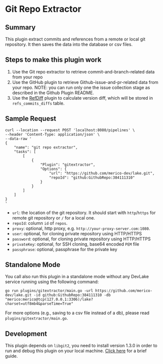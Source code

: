 # Git Repo Extractor

## Summary
This plugin extract commits and references from a remote or local git repository. It then saves the data into the database or csv files.

## Steps to make this plugin work

1. Use the Git repo extractor to retrieve commit-and-branch-related data from your repo
2. Use the GitHub plugin to retrieve Github-issue-and-pr-related data from your repo. NOTE: you can run only one the issue collection stage as described in the Github Plugin README.
3. Use the [RefDiff](../refdiff) plugin to calculate version diff, which will be stored in `refs_commits_diffs` table.

## Sample Request

```
curl --location --request POST 'localhost:8080/pipelines' \
--header 'Content-Type: application/json' \
--data-raw '
{
    "name": "git repo extractor",
    "tasks": [
        [
            {
                "Plugin": "gitextractor",
                "Options": {
                    "url": "https://github.com/merico-dev/lake.git",
                    "repoId": "github:GithubRepo:384111310"
                }
            }
        ]
    ]
}
'
```
- `url`: the location of the git repository. It should start with `http`/`https` for remote git repository or `/` for a local one.
- `repoId`: column `id` of  `repos`.
- `proxy`: optional, http proxy, e.g. `http://your-proxy-server.com:1080`.
- `user`: optional, for cloning private repository using HTTP/HTTPS
- `password`: optional, for cloning private repository using HTTP/HTTPS
- `privateKey`: optional, for SSH cloning, base64 encoded `PEM` file
- `passphrase`: optional, passphrase for the private key


## Standalone Mode

You call also run this plugin in a standalone mode without any DevLake service running using the following command:

```
go run plugins/gitextractor/main.go -url https://github.com/merico-dev/lake.git -id github:GithubRepo:384111310 -db "merico:merico@tcp(127.0.0.1:3306)/lake?charset=utf8mb4&parseTime=True"
```

For more options (e.g., saving to a csv file instead of a db), please read `plugins/gitextractor/main.go`.

## Development

This plugin depends on `libgit2`, you need to install version 1.3.0 in order to run and debug this plugin on your local
machine. [Click here](../refdiff#Development) for a brief guide.
